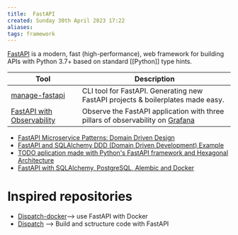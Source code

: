 ```yaml
---
title:  FastAPI
created: Sunday 30th April 2023 17:22
aliases: 
tags: framework
---
```

[FastAPI](https://fastapi.tiangolo.com/) is a modern, fast (high-performance), web framework for building APIs with Python 3.7+ based on standard [[Python]] type hints.

| Tool                                                    | Description                                                                     |
| ------------------------------------------------------- | ------------------------------------------------------------------------------- |
| [manage-fastapi](https://github.com/ycd/manage-fastapi) | CLI tool for FastAPI. Generating new FastAPI projects & boilerplates made easy. |
|[FastAPI with Observability](https://github.com/blueswen/fastapi-observability)|Observe the FastAPI application with three pillars of observability on [Grafana](https://github.com/grafana/grafana)|


- [FastAPI Microservice Patterns: Domain Driven Design](https://python.plainenglish.io/fastapi-microservice-patterns-domain-driven-design-e99f6f475691)
- [FastAPI and SQLAlchemy DDD (Domain Driven Development) Example](https://github.com/NEONKID/fastapi-ddd-example/tree/b6652bf5d0a61f693ce0ffb947e1e8cb331bd35c)
- [TODO aplication made with Python's FastAPI framework and Hexagonal Architecture](https://github.com/GArmane/python-fastapi-hex-todo)
- [FastAPI with SQLAlchemy, PostgreSQL, Alembic and Docker](https://ahmed-nafies.medium.com/tutorial-fastapi-sqlalchemy-postgresql-alembic-and-docker-part-2-asynchronous-version-8a339ce97e6d)

# Inspired repositories

- [Dispatch-docker](https://github.com/Netflix/dispatch-docker )--> use FastAPI with Docker
- [Dispatch](https://github.com/Netflix/dispatch) --> Build and sctructure code with FastAPI